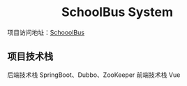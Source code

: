 #  <center>SchoolBus System</center>
项目访问地址：[SchooolBus](https://www.jianshu.com/p/8cb409327f01)

## 项目技术栈
后端技术栈
SpringBoot、Dubbo、ZooKeeper
前端技术栈
Vue
